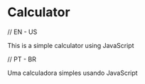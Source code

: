 # Calculator

// EN - US

This is a simple calculator using JavaScript

// PT - BR

Uma calculadora simples usando JavaScript
